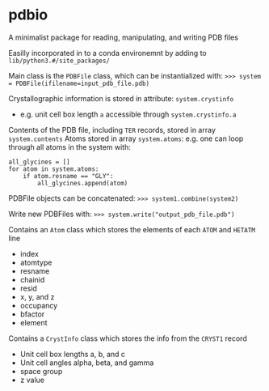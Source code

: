 # pdbio
A minimalist package for reading, manipulating, and writing PDB files

Easilly incorporated in to a conda environemnt by adding to `lib/python3.#/site_packages/`

Main class is the `PDBFile` class, which can be instantialized with:
`>>> system = PDBFile(ifilename=input_pdb_file.pdb)`

Crystallographic information is stored in attribute: `system.crystinfo`
- e.g. unit cell box length `a` accessible through `system.crystinfo.a`

Contents of the PDB file, including `TER` records, stored in array `system.contents`
Atoms stored in array `system.atoms`: e.g. one can loop through all atoms in the system with:
```
all_glycines = []
for atom in system.atoms:
    if atom.resname == "GLY":
        all_glycines.append(atom)
```

PDBFile objects can be concatenated:
`>>> system1.combine(system2)`

Write new PDBFiles with:
`>>> system.write("output_pdb_file.pdb")`

Contains an `Atom` class which stores the elements of each `ATOM` and `HETATM` line
- index
- atomtype
- resname
- chainid
- resid
- x, y, and z
- occupancy
- bfactor
- element

Contains a `CrystInfo` class which stores the info from the `CRYST1` record
- Unit cell box lengths a, b, and c
- Unit cell angles alpha, beta, and gamma
- space group
- z value
